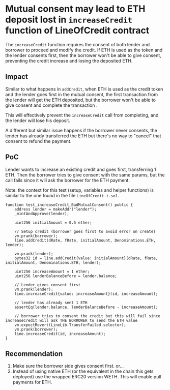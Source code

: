 # Mutual consent may lead to ETH deposit lost in `increaseCredit` function of LineOfCredit contract

The `increaseCredit` function requires the consent of both lender and borrower to proceed and modify the credit. If ETH is used as the token and the lender consents first, then the borrower won't be able to give consent, preventing the credit increase and losing the deposited ETH.

## Impact

Similar to what happens in `addCredit`, when ETH is used as the credit token and the lender goes first in the mutual consent, the first transaction from the lender will get the ETH deposited, but the borrower won't be able to give consent and complete the transaction .

This will effectively prevent the `increaseCredit` call from completing, and the lender will lose his deposit.

A different but similar issue happens if the borrower never consents, the lender has already transferred the ETH but there's no way to "cancel" that consent to refund the payment.

## PoC

Lender wants to increase an existing credit and goes first, transferring 1 ETH. Then the borrower tries to give consent with the same params, but the call fails since it will ask the borrower for the ETH payment.

Note: the context for this test (setup, variables and helper functions) is similar to the one found in the file `LineOfCredit.t.sol`.

```
function test_increaseCredit_BadMutualConsent() public {
    address lender = makeAddr("lender");
    _mintAndApprove(lender);

    uint256 initialAmount = 0.5 ether;

    // Setup credit (borrower goes first to avoid error on create)
    vm.prank(borrower);
    line.addCredit(dRate, fRate, initialAmount, Denominations.ETH, lender);

    vm.prank(lender);
    bytes32 id = line.addCredit{value: initialAmount}(dRate, fRate, initialAmount, Denominations.ETH, lender);

    uint256 increaseAmount = 1 ether;
    uint256 lenderBalanceBefore = lender.balance;

    // Lender gives consent first
    vm.prank(lender);
    line.increaseCredit{value: increaseAmount}(id, increaseAmount);

    // lender has already sent 1 ETH
    assertEq(lender.balance, lenderBalanceBefore - increaseAmount);

    // borrower tries to consent the credit but this will fail since increaseCredit will ask THE BORROWER to send the ETH value
    vm.expectRevert(LineLib.TransferFailed.selector);
    vm.prank(borrower);
    line.increaseCredit(id, increaseAmount);
}
```

## Recommendation

1. Make sure the borrower side gives consent first. or...
2. Instead of using native ETH (or the equivalent in the chain this gets deployed) use the wrapped ERC20 version WETH. This will enable pull payments for ETH.
